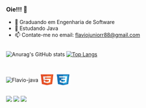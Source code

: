 ### Oie!!! 👋

- 🔭  Graduando em Engenharia de Software
- 🌱 Estudando Java
- 📫 Contate-me no email: flaviojuniorr88@gmail.com <br>

##

![Anurag's GitHub stats](https://github-readme-stats.vercel.app/api?username=Flaviojrr&theme=midnight-purple&show_icons=true)
[![Top Langs](https://github-readme-stats.vercel.app/api/top-langs/?username=Flaviojrr&layout=donut&theme=midnight-purple)](https://github.com/anuraghazra/github-readme-stats)

##
<div style="display: inline_block"><br>
  <img align="center" alt="Flavio-java" height="30" width="40" src="https://cdn.jsdelivr.net/gh/devicons/devicon/icons/java/java-original.svg" />
  <img align="center" alt="Flavio-HTML" height="30" width="40" src="https://raw.githubusercontent.com/devicons/devicon/master/icons/html5/html5-original.svg">
  <img align="center" alt="Flavio-CSS" height="30" width="40" src="https://raw.githubusercontent.com/devicons/devicon/master/icons/css3/css3-original.svg">
</div>

##

<div> 
  <a href="https://instagram.com/flavio.jrs" target="_blank"><img src="https://img.shields.io/badge/-Instagram-%23E4405F?style=for-the-badge&logo=instagram&logoColor=white" target="_blank"></a>
  <a href = "mailto:flaviojuniorr88@gmail.com"><img src="https://img.shields.io/badge/Gmail-D14836?style=for-the-badge&logo=gmail&logoColor=white" target="_blank"></a>
  <a href="[www.linkedin.com/in/flávio-júnior-a49655226](https://www.linkedin.com/in/fl%C3%A1vio-j%C3%BaNIOR-A49655226)" target="_blank"><img src="https://img.shields.io/badge/-LinkedIn-%230077B5?style=for-the-badge&logo=linkedin&logoColor=white" target="_blank"></a> 
</div>
